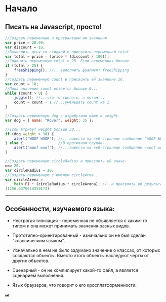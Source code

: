 # Начало

## Писать на Javascript, просто!

```js
//Создаем переменные и присваиваем им значения
var price = 28.99;
var discount = 10;
//Вычислить цену со скидкой и присвоить переменной total
var total = price - (price * (discount / 100));
//Сравнить переменную total и 25. Если переменная больше...
if (total > 25) {
    freeShipping(); //...выполнить фрагмент freeShipping
}
//Создать переменную count и присвоить ей значение 10.
var count = 10;
//Пока значение count остается больше 0...
while (count > 0) {
    juggle(); //...что-то сделать, а потом...
    count = count - 1 //...уменьшать count на 1
}

//Создать переменную dog с атрибутами name и weight.
var dog = { name: "Rover", weight: 35 };

//Если атрибут weight больше 30...
if (dog.weight > 30) {
    alert("WOOF WOOF"); //...вывести на веб-странице сообщение “WOOF WOOF»
} else {                //В противном случае...
    alert("woof woof"); //...вывести на веб-странице сообщение «woof woof»
}

//Создать переменную circleRadius и присвоить ей значе-
ние 20.
var circleRadius = 20;
//Создать переменную с именем circleArea...
var circleArena =
    Math.PI * (circleRadius * circleArena); //..и присвоить ей результат выражения
(1256.6370614359173)
```
---

## Особенности, изучаемого языка:

* Нестрогая типизация - переменная не объявляется с каким-то типом и она может принимать значения разных видов.

* Прототипно-ориентированный - изначально он не был сделан "классическим языком".

* Изначально в нем не было задумано значение о классах, от которых создаются объекты. Вместо этого объекты наследуют черты от других объектов.

* Сценарный - он не компилирует какой-то файл, а является сценарием выполнения.

* Язык браузеров, что говорит о его кросплатформенности.


[⏭](chapter1/chapter1.md "Глава 1")
